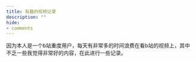 ```yaml
---
title: 有趣的视频记录
description: ""
hide:
- comments
---
```


<style>
    .md-typeset h1 {
        color: navy;
    }
    .md-typeset h2 {
        color: black;
    }
</style>

因为本人是一个b站重度用户，每天有非常多的时间浪费在看b站的视频上，其中不乏一些我觉得非常好的内容，在此进行一些记录。